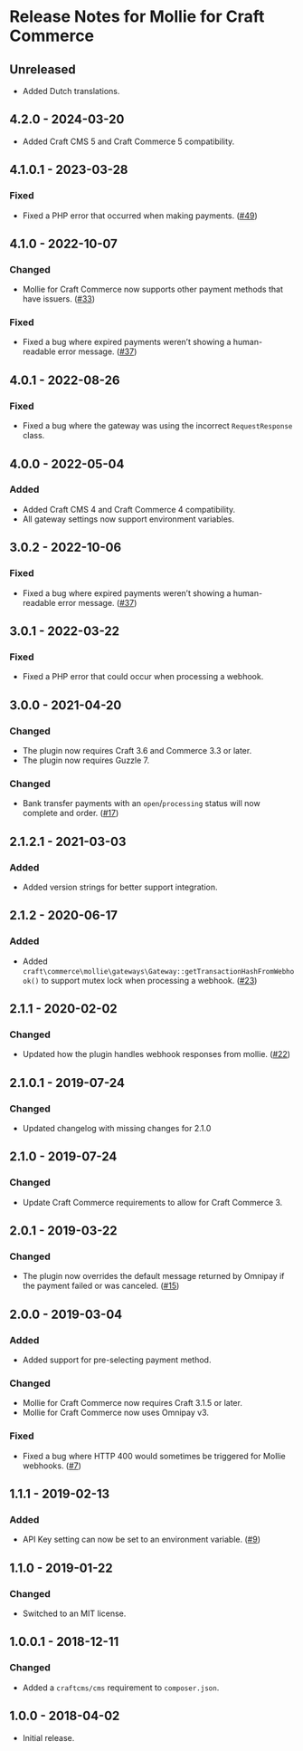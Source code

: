 # Release Notes for Mollie for Craft Commerce

## Unreleased

- Added Dutch translations.

## 4.2.0 - 2024-03-20

- Added Craft CMS 5 and Craft Commerce 5 compatibility.

## 4.1.0.1 - 2023-03-28

### Fixed
- Fixed a PHP error that occurred when making payments. ([#49](https://github.com/craftcms/commerce-mollie/issues/49))

## 4.1.0 - 2022-10-07

### Changed
- Mollie for Craft Commerce now supports other payment methods that have issuers. ([#33](https://github.com/craftcms/commerce-mollie/issues/33))

### Fixed
- Fixed a bug where expired payments weren’t showing a human-readable error message. ([#37](https://github.com/craftcms/commerce-mollie/issues/37))

## 4.0.1 - 2022-08-26

### Fixed
- Fixed a bug where the gateway was using the incorrect `RequestResponse` class.

## 4.0.0 - 2022-05-04

### Added
- Added Craft CMS 4 and Craft Commerce 4 compatibility.
- All gateway settings now support environment variables.

## 3.0.2 - 2022-10-06

### Fixed
- Fixed a bug where expired payments weren’t showing a human-readable error message. ([#37](https://github.com/craftcms/commerce-mollie/issues/37))

## 3.0.1 - 2022-03-22

### Fixed
- Fixed a PHP error that could occur when processing a webhook.

## 3.0.0 - 2021-04-20

### Changed
- The plugin now requires Craft 3.6 and Commerce 3.3 or later.
- The plugin now requires Guzzle 7.

### Changed
- Bank transfer payments with an `open`/`processing` status will now complete and order. ([#17](https://github.com/craftcms/commerce-mollie/issues/17))

## 2.1.2.1 - 2021-03-03

### Added
- Added version strings for better support integration.

## 2.1.2 - 2020-06-17

### Added
- Added `craft\commerce\mollie\gateways\Gateway::getTransactionHashFromWebhook()` to support mutex lock when processing a webhook. ([#23](https://github.com/craftcms/commerce-mollie/issues/23))

## 2.1.1 - 2020-02-02

### Changed
- Updated how the plugin handles webhook responses from mollie. ([#22](https://github.com/craftcms/commerce-mollie/issues/22))

## 2.1.0.1 - 2019-07-24

### Changed
- Updated changelog with missing changes for 2.1.0

## 2.1.0 - 2019-07-24

### Changed
- Update Craft Commerce requirements to allow for Craft Commerce 3.

## 2.0.1 - 2019-03-22

### Changed
- The plugin now overrides the default message returned by Omnipay if the payment failed or was canceled. ([#15](https://github.com/craftcms/commerce-mollie/issues/15))

## 2.0.0 - 2019-03-04

### Added
- Added support for pre-selecting payment method.

### Changed
- Mollie for Craft Commerce now requires Craft 3.1.5 or later.
- Mollie for Craft Commerce now uses Omnipay v3.

### Fixed
- Fixed a bug where HTTP 400 would sometimes be triggered for Mollie webhooks. ([#7](https://github.com/craftcms/commerce-mollie/issues/7))

## 1.1.1 - 2019-02-13

### Added
- API Key setting can now be set to an environment variable. ([#9](https://github.com/craftcms/commerce-mollie/issues/9))

## 1.1.0 - 2019-01-22

### Changed
- Switched to an MIT license.

## 1.0.0.1 - 2018-12-11

### Changed
- Added a `craftcms/cms` requirement to `composer.json`.

## 1.0.0 - 2018-04-02

- Initial release.
